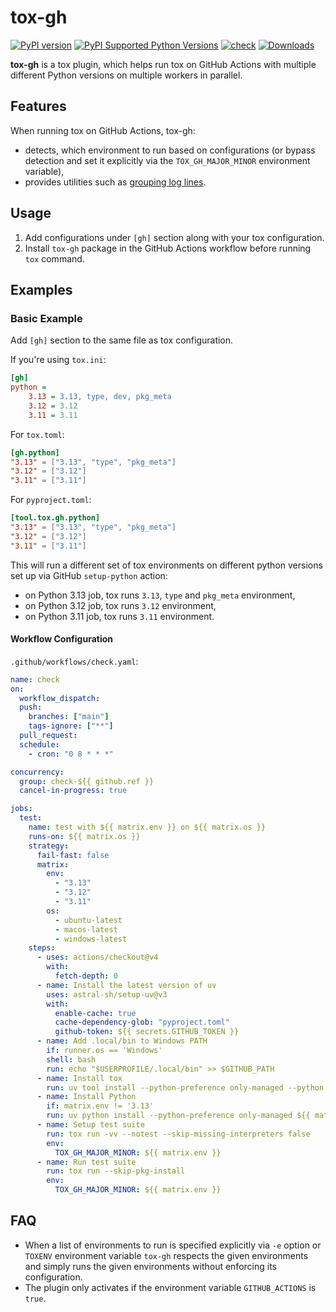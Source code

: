 # tox-gh

[![PyPI version](https://badge.fury.io/py/tox-gh.svg)](https://badge.fury.io/py/tox-gh)
[![PyPI Supported Python Versions](https://img.shields.io/pypi/pyversions/tox-gh.svg)](https://pypi.python.org/pypi/tox-gh/)
[![check](https://github.com/tox-dev/tox-gh/actions/workflows/check.yaml/badge.svg)](https://github.com/tox-dev/tox-gh/actions/workflows/check.yaml)
[![Downloads](https://static.pepy.tech/badge/tox-gh/month)](https://pepy.tech/project/tox-gh)

**tox-gh** is a tox plugin, which helps run tox on GitHub Actions with multiple different Python versions on multiple
workers in parallel.

## Features

When running tox on GitHub Actions, tox-gh:

- detects, which environment to run based on configurations (or bypass detection and set it explicitly via the
  `TOX_GH_MAJOR_MINOR` environment variable),
- provides utilities such as
  [grouping log lines](https://github.com/actions/toolkit/blob/main/docs/commands.md#group-and-ungroup-log-lines).

## Usage

1. Add configurations under `[gh]` section along with your tox configuration.
2. Install `tox-gh` package in the GitHub Actions workflow before running `tox` command.

## Examples

### Basic Example

Add `[gh]` section to the same file as tox configuration.

If you're using `tox.ini`:

```ini
[gh]
python =
    3.13 = 3.13, type, dev, pkg_meta
    3.12 = 3.12
    3.11 = 3.11
```

For `tox.toml`:

```toml
[gh.python]
"3.13" = ["3.13", "type", "pkg_meta"]
"3.12" = ["3.12"]
"3.11" = ["3.11"]
```

For `pyproject.toml`:

```toml
[tool.tox.gh.python]
"3.13" = ["3.13", "type", "pkg_meta"]
"3.12" = ["3.12"]
"3.11" = ["3.11"]
```

This will run a different set of tox environments on different python versions set up via GitHub `setup-python` action:

- on Python 3.13 job, tox runs `3.13`, `type` and `pkg_meta` environment,
- on Python 3.12 job, tox runs `3.12` environment,
- on Python 3.11 job, tox runs `3.11` environment.

#### Workflow Configuration

`.github/workflows/check.yaml`:

```yaml
name: check
on:
  workflow_dispatch:
  push:
    branches: ["main"]
    tags-ignore: ["**"]
  pull_request:
  schedule:
    - cron: "0 8 * * *"

concurrency:
  group: check-${{ github.ref }}
  cancel-in-progress: true

jobs:
  test:
    name: test with ${{ matrix.env }} on ${{ matrix.os }}
    runs-on: ${{ matrix.os }}
    strategy:
      fail-fast: false
      matrix:
        env:
          - "3.13"
          - "3.12"
          - "3.11"
        os:
          - ubuntu-latest
          - macos-latest
          - windows-latest
    steps:
      - uses: actions/checkout@v4
        with:
          fetch-depth: 0
      - name: Install the latest version of uv
        uses: astral-sh/setup-uv@v3
        with:
          enable-cache: true
          cache-dependency-glob: "pyproject.toml"
          github-token: ${{ secrets.GITHUB_TOKEN }}
      - name: Add .local/bin to Windows PATH
        if: runner.os == 'Windows'
        shell: bash
        run: echo "$USERPROFILE/.local/bin" >> $GITHUB_PATH
      - name: Install tox
        run: uv tool install --python-preference only-managed --python 3.13 tox --with tox-uv --with tox-gh
      - name: Install Python
        if: matrix.env != '3.13'
        run: uv python install --python-preference only-managed ${{ matrix.env }}
      - name: Setup test suite
        run: tox run -vv --notest --skip-missing-interpreters false
        env:
          TOX_GH_MAJOR_MINOR: ${{ matrix.env }}
      - name: Run test suite
        run: tox run --skip-pkg-install
        env:
          TOX_GH_MAJOR_MINOR: ${{ matrix.env }}
```

## FAQ

- When a list of environments to run is specified explicitly via `-e` option or `TOXENV` environment variable `tox-gh`
  respects the given environments and simply runs the given environments without enforcing its configuration.
- The plugin only activates if the environment variable `GITHUB_ACTIONS` is `true`.
